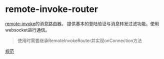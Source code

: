 # remote-invoke-router
[remote-invoke](https://github.com/mx601595686/remote-invoke)的消息路由器。
提供基本的登陆验证与消息转发过滤功能。使用websocket进行通信。

> 使用时需要继承RemoteInvokeRouter并实现onConnection方法

[规范](./src/specification.md)

